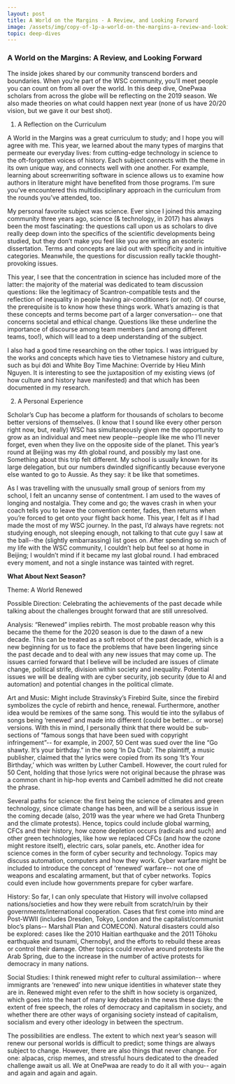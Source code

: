 ```yaml
---
layout: post
title: A World on the Margins - A Review, and Looking Forward
image: /assets/img/copy-of-1p-a-world-on-the-margins-a-review-and-looking-forward_1.png
topic: deep-dives
---
```


### A World on the Margins: A Review, and Looking Forward

The inside jokes shared by our community transcend borders and boundaries. When you’re part of the WSC community, you’ll meet people you can count on from all over the world. In this deep dive, OnePwaa scholars from across the globe will be reflecting on the 2019 season. We also made theories on what could happen next year (none of us have 20/20 vision, but we gave it our best shot). ​​

1. A Reflection on the Curriculum

A World in the Margins was a great curriculum to study; and I hope you will agree with me.
This year, we learned about the many types of margins that permeate our everyday lives: from cutting-edge technology in science to the oft-forgotten voices of history. Each subject connects with the theme in its own unique way, and connects well with one another. For example, learning about screenwriting software in science allows us to examine how authors in literature might have benefited from those programs. I’m sure you’ve encountered this multidisciplinary approach in the curriculum from the rounds you’ve attended, too.

My personal favorite subject was science. Ever since I joined this amazing community three years ago, science (& technology, in 2017) has always been the most fascinating: the questions call upon us as scholars to dive really deep down into the specifics of the scientific developments being studied, but they don’t make you feel like you are writing an esoteric dissertation. Terms and concepts are laid out with specificity and in intuitive categories. Meanwhile, the questions for discussion really tackle thought-provoking issues.

This year, I see that the concentration in science has included more of the latter: the majority of the material was dedicated to team discussion questions: like the legitimacy of Scantron-compatible tests and the reflection of inequality in people having air-conditioners (or not). Of course, the prerequisite is to know how these things work. What’s amazing is that these concepts and terms become part of a larger conversation-- one that concerns societal and ethical change. Questions like these underline the importance of discourse among team members (and among different teams, too!), which will lead to a deep understanding of the subject.

I also had a good time researching on the other topics. I was intrigued by the works and concepts which have ties to Vietnamese history and culture, such as bụi đời and White Boy Time Machine: Override by Hieu Minh Nguyen. It is interesting to see the juxtaposition of my existing views (of how culture and history have manifested) and that which has been documented in my research.

2. A Personal Experience

Scholar’s Cup has become a platform for thousands of scholars to become better versions of themselves. (I know that I sound like every other person right now, but, really) WSC has simultaneously given me the opportunity to grow as an individual and meet new people--people like me who I’ll never forget, even when they live on the opposite side of the planet. This year’s round at Beijing was my 4th global round, and possibly my last one. Something about this trip felt different. My school is usually known for its large delegation, but our numbers dwindled significantly because everyone else wanted to go to Aussie. As they say: it be like that sometimes. 

As I was travelling with the unusually small group of seniors from my school, I felt an uncanny sense of contentment. I am used to the waves of longing and nostalgia. They come and go; the waves crash in when your coach tells you to leave the convention center, fades, then returns when you’re forced to get onto your flight back home. This year, I felt as if I had made the most of my WSC journey. In the past, I’d always have regrets: not studying enough, not sleeping enough, not talking to that cute guy I saw at the ball--the (slightly embarrassing) list goes on. 
After spending so much of my life with the WSC community, I couldn’t help but feel so at home in Beijing; I wouldn’t mind if it became my last global round. I had embraced every moment, and not a single instance was tainted with regret.  

**What About Next Season?**

Theme: A World Renewed

Possible Direction: Celebrating the achievements of the past decade while talking about the challenges brought forward that are still unresolved.

Analysis: “Renewed” implies rebirth. The most probable reason why this became the theme for the 2020 season is due to the dawn of a new decade. This can be treated as a soft reboot of the past decade, which is a new beginning for us to face the problems that have been lingering since the past decade and to deal with any new issues that may come up. The issues carried forward that I believe will be included are issues of climate change, political strife, division within society and inequality. Potential issues we will be dealing with are cyber security, job security (due to AI and automation) and potential changes in the political climate. 

Art and Music: Might include Stravinsky’s Firebird Suite, since the firebird symbolizes the cycle of rebirth and hence, renewal.
Furthermore, another idea would be remixes of the same song. This would tie into the syllabus of songs being ‘renewed’ and made into different (could be better… or worse) versions. With this in mind, I personally think that there would be sub-sections of “famous songs that have been sued with copyright infringement”-- for example, in 2007, 50 Cent was sued over the line “Go shawty. It’s your birthday.” in the song ‘In Da Club’. The plaintiff, a music publisher, claimed that the lyrics were copied from its song ‘It’s Your Birthday,’ which was written by Luther Cambell. However, the court ruled for 50 Cent, holding that those lyrics were not original because the phrase was a common chant in hip-hop events and Cambell admitted he did not create the phrase.

Several paths for science: the first being the science of climates and green technology, since climate change has been, and will be a serious issue in the coming decade (also, 2019 was the year where we had Greta Thunberg and the climate protests). Hence, topics could include global warming, CFCs and their history, how ozone depletion occurs (radicals and such) and other green technologies, like how we replaced CFCs (and how the ozone might restore itself), electric cars, solar panels, etc.
Another idea for science comes in the form of cyber security and technology.  Topics may discuss automation, computers and how they work. Cyber warfare might be included to introduce the concept of ‘renewed’ warfare-- not one of weapons and escalating armament, but that of cyber networks. Topics could even include how governments prepare for cyber warfare.

History: So far, I can only speculate that History will involve collapsed nations/societies and how they were rebuilt from scratch/ruin by their governments/international cooperation. Cases that first come into mind are Post-WWII (includes Dresden, Tokyo, London and the capitalist/communist bloc’s plans-- Marshall Plan and COMECON). Natural disasters could also be explored: cases like the 2010 Haitian earthquake and the 2011 Tōhoku earthquake and tsunami, Chernobyl, and the efforts to rebuild these areas or control their damage. Other topics could revolve around protests like the Arab Spring, due to the increase in the number of active protests for democracy in many nations.

Social Studies: I think renewed might refer to cultural assimilation-- where immigrants are ‘renewed’ into new unique identities in whatever state they are in. Renewed might even refer to the shift in how society is organized, which goes into the heart of many key debates in the news these days: the extent of free speech, the roles of democracy and capitalism in society, and whether there are other ways of organising society instead of capitalism, socialism and every other ideology in between the spectrum.

The possibilities are endless. The extent to which next year’s season will renew our personal worlds is difficult to predict; some things are always subject to change. However, there are also things that never change. For one: alpacas, crisp memes, and stressful hours dedicated to the dreaded challenge await us all. We at OnePwaa are ready to do it all with you-- again and again and again and again. 

<br>